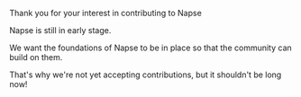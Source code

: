 Thank you for your interest in contributing to Napse

Napse is still in early stage.

We want the foundations of Napse to be in place so that the community can build on them. 

That's why we're not yet accepting contributions, but it shouldn't be long now!